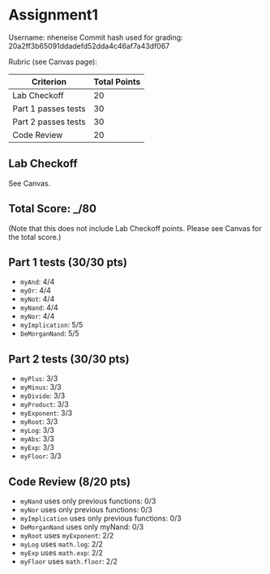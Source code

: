 # Assignment1

Username: nheneise
Commit hash used for grading: 20a2ff3b65091ddadefd52dda4c46af7a43df067

Rubric (see Canvas page):

| Criterion           | Total Points |
| ------------------- | ------------ |
| Lab Checkoff        | 20           |
| Part 1 passes tests | 30           |
| Part 2 passes tests | 30           |
| Code Review         | 20           |

## Lab Checkoff
See Canvas.

## Total Score: _/80
(Note that this does not include Lab Checkoff points.
Please see Canvas for the total score.)

## Part 1 tests (30/30 pts)
- `myAnd`: 4/4
- `myOr`: 4/4
- `myNot`: 4/4
- `myNand`: 4/4
- `myNor`: 4/4
- `myImplication`: 5/5
- `DeMorganNand`: 5/5

## Part 2 tests (30/30 pts)
- `myPlus`: 3/3
- `myMinus`: 3/3
- `myDivide`: 3/3
- `myProduct`: 3/3
- `myExponent`: 3/3
- `myRoot`: 3/3
- `myLog`: 3/3
- `myAbs`: 3/3
- `myExp`: 3/3
- `myFloor`: 3/3


## Code Review (8/20 pts)
- `myNand` uses only previous functions: 0/3
- `myNor` uses only previous functions: 0/3
- `myImplication` uses only previous functions: 0/3
- `DeMorganNand` uses only myNand: 0/3
- `myRoot` uses `myExponent`: 2/2
- `myLog` uses `math.log`: 2/2
- `myExp` uses `math.exp`: 2/2
- `myFloor` uses `math.floor`: 2/2



